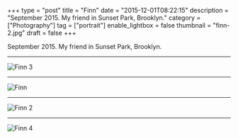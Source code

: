+++
type = "post"
title = "Finn"
date = "2015-12-01T08:22:15"
description = "September 2015. My friend in Sunset Park, Brooklyn."
category = ["Photography"]
tag = ["portrait"]
enable_lightbox = false
thumbnail = "finn-2.jpg"
draft = false
+++

<p>September 2015. My friend in Sunset Park, Brooklyn.</p>
<hr />
<p><img style="display:block; margin-left:auto; margin-right:auto;" src="finn-3.jpg" alt="Finn 3" title="Finn 3" /></p>
<hr />
<p><img style="display:block; margin-left:auto; margin-right:auto;" src="finn.jpg" alt="Finn" title="Finn" /></p>
<hr />
<p><img style="display:block; margin-left:auto; margin-right:auto;" src="finn-2.jpg" alt="Finn 2" title="Finn 2" /></p>
<hr />
<p><img style="display:block; margin-left:auto; margin-right:auto;" src="finn-4.jpg" alt="Finn 4" title="Finn 4" /></p>
